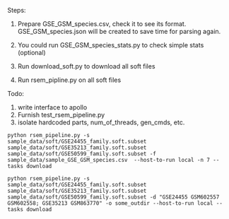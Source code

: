 Steps:

1. Prepare GSE\_GSM\_species.csv, check it to see its
format. GSE\_GSM\_species.json will be created to save time for parsing again.

2. You could run GSE\_GSM\_species\_stats.py to check simple stats (optional)

3. Run download\_soft.py to download all soft files

4. Run rsem\_pipline.py on all soft files

Todo:
1. write interface to apollo
2. Furnish test\_rsem\_pipeline.py
3. isolate hardcoded parts, num\_of\_threads, gen_cmds, etc.

```python rsem_pipeline.py -s sample_data/soft/GSE24455_family.soft.subset sample_data/soft/GSE35213_family.soft.subset sample_data/soft/GSE50599_family.soft.subset -f sample_data/sample_GSE_GSM_species.csv  --host-to-run local -n 7 --tasks download```

```python rsem_pipeline.py -s sample_data/soft/GSE24455_family.soft.subset sample_data/soft/GSE35213_family.soft.subset sample_data/soft/GSE50599_family.soft.subset -d "GSE24455 GSM602557 GSM602558; GSE35213 GSM863770" -o some_outdir --host-to-run local --tasks download ```
